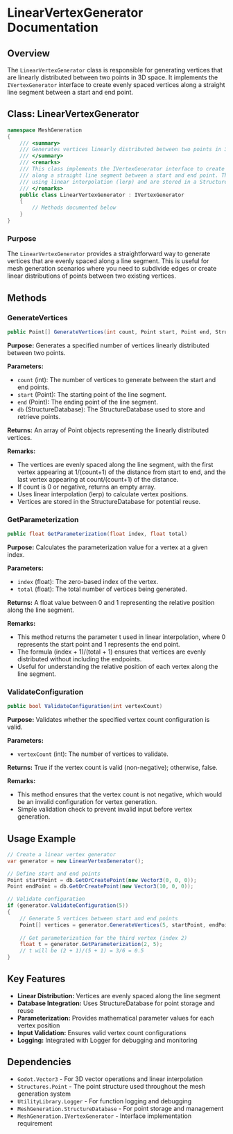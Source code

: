 # LinearVertexGenerator Documentation

## Overview

The `LinearVertexGenerator` class is responsible for generating vertices that are linearly distributed between two points in 3D space. It implements the `IVertexGenerator` interface to create evenly spaced vertices along a straight line segment between a start and end point.

## Class: LinearVertexGenerator

```csharp
namespace MeshGeneration
{
    /// <summary>
    /// Generates vertices linearly distributed between two points in 3D space.
    /// </summary>
    /// <remarks>
    /// This class implements the IVertexGenerator interface to create evenly spaced vertices
    /// along a straight line segment between a start and end point. The vertices are generated
    /// using linear interpolation (lerp) and are stored in a StructureDatabase for reuse.
    /// </remarks>
    public class LinearVertexGenerator : IVertexGenerator
    {
        // Methods documented below
    }
}
```

### Purpose

The `LinearVertexGenerator` provides a straightforward way to generate vertices that are evenly spaced along a line segment. This is useful for mesh generation scenarios where you need to subdivide edges or create linear distributions of points between two existing vertices.

## Methods

### GenerateVertices

```csharp
public Point[] GenerateVertices(int count, Point start, Point end, StructureDatabase db)
```

**Purpose:** Generates a specified number of vertices linearly distributed between two points.

**Parameters:**
- `count` (int): The number of vertices to generate between the start and end points.
- `start` (Point): The starting point of the line segment.
- `end` (Point): The ending point of the line segment.
- `db` (StructureDatabase): The StructureDatabase used to store and retrieve points.

**Returns:** An array of Point objects representing the linearly distributed vertices.

**Remarks:**
- The vertices are evenly spaced along the line segment, with the first vertex appearing at 1/(count+1) of the distance from start to end, and the last vertex appearing at count/(count+1) of the distance.
- If count is 0 or negative, returns an empty array.
- Uses linear interpolation (lerp) to calculate vertex positions.
- Vertices are stored in the StructureDatabase for potential reuse.

### GetParameterization

```csharp
public float GetParameterization(float index, float total)
```

**Purpose:** Calculates the parameterization value for a vertex at a given index.

**Parameters:**
- `index` (float): The zero-based index of the vertex.
- `total` (float): The total number of vertices being generated.

**Returns:** A float value between 0 and 1 representing the relative position along the line segment.

**Remarks:**
- This method returns the parameter t used in linear interpolation, where 0 represents the start point and 1 represents the end point.
- The formula (index + 1)/(total + 1) ensures that vertices are evenly distributed without including the endpoints.
- Useful for understanding the relative position of each vertex along the line segment.

### ValidateConfiguration

```csharp
public bool ValidateConfiguration(int vertexCount)
```

**Purpose:** Validates whether the specified vertex count configuration is valid.

**Parameters:**
- `vertexCount` (int): The number of vertices to validate.

**Returns:** True if the vertex count is valid (non-negative); otherwise, false.

**Remarks:**
- This method ensures that the vertex count is not negative, which would be an invalid configuration for vertex generation.
- Simple validation check to prevent invalid input before vertex generation.

## Usage Example

```csharp
// Create a linear vertex generator
var generator = new LinearVertexGenerator();

// Define start and end points
Point startPoint = db.GetOrCreatePoint(new Vector3(0, 0, 0));
Point endPoint = db.GetOrCreatePoint(new Vector3(10, 0, 0));

// Validate configuration
if (generator.ValidateConfiguration(5))
{
    // Generate 5 vertices between start and end points
    Point[] vertices = generator.GenerateVertices(5, startPoint, endPoint, db);
    
    // Get parameterization for the third vertex (index 2)
    float t = generator.GetParameterization(2, 5);
    // t will be (2 + 1)/(5 + 1) = 3/6 = 0.5
}
```

## Key Features

- **Linear Distribution:** Vertices are evenly spaced along the line segment
- **Database Integration:** Uses StructureDatabase for point storage and reuse
- **Parameterization:** Provides mathematical parameter values for each vertex position
- **Input Validation:** Ensures valid vertex count configurations
- **Logging:** Integrated with Logger for debugging and monitoring

## Dependencies

- `Godot.Vector3` - For 3D vector operations and linear interpolation
- `Structures.Point` - The point structure used throughout the mesh generation system
- `UtilityLibrary.Logger` - For function logging and debugging
- `MeshGeneration.StructureDatabase` - For point storage and management
- `MeshGeneration.IVertexGenerator` - Interface implementation requirement